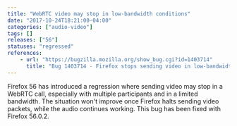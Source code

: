 ```yaml
---
title: "WebRTC video may stop in low-bandwidth conditions"
date: "2017-10-24T18:21:00-04:00"
categories: ["audio-video"]
tags: []
releases: ["56"]
statuses: "regressed"
references:
    - url: "https://bugzilla.mozilla.org/show_bug.cgi?id=1403714"
      title: "Bug 1403714 - Firefox stops sending video in low-bandwidth conditions and doesn't recover"
---
```

Firefox 56 has introduced a regression where sending video may stop in a WebRTC call, especially with multiple participants and in a limited bandwidth. The situation won't improve once Firefox halts sending video packets, while the audio continues working. This bug has been fixed with Firefox 56.0.2.
